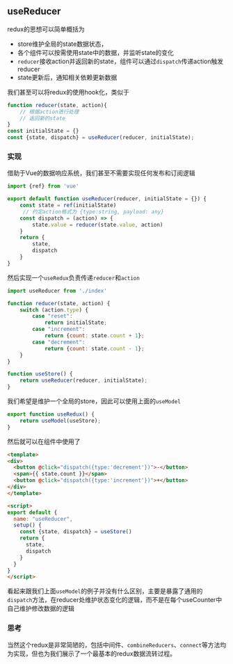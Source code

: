 
## useReducer

redux的思想可以简单概括为
* store维护全局的state数据状态，
* 各个组件可以按需使用state中的数据，并监听state的变化
* `reducer`接收action并返回新的state，组件可以通过`dispatch`传递action触发reducer
* state更新后，通知相关依赖更新数据

我们甚至可以将redux的使用hook化，类似于

```js
function reducer(state, action){
    // 根据action进行处理
    // 返回新的state
}
const initialState = {}
const {state, dispatch} = useReducer(reducer, initialState);
```

### 实现

借助于Vue的数据响应系统，我们甚至不需要实现任何发布和订阅逻辑

```js
import {ref} from 'vue'

export default function useReducer(reducer, initialState = {}) {
    const state = ref(initialState)
     // 约定action格式为 {type:string, payload: any}
    const dispatch = (action) => {
        state.value = reducer(state.value, action)
    }
    return {
        state,
        dispatch
    }
}
```
然后实现一个`useRedux`负责传递`reducer`和`action`
```js
import useReducer from './index'

function reducer(state, action) {
    switch (action.type) {
        case "reset":
            return initialState;
        case "increment":
            return {count: state.count + 1};
        case "decrement":
            return {count: state.count - 1};
    }
}

function useStore() {
    return useReducer(reducer, initialState);
}
```

我们希望是维护一个全局的store，因此可以使用上面的`useModel`

```js
export function useRedux() {
    return useModel(useStore);
}
```

然后就可以在组件中使用了
```html
<template>
<div>
  <button @click="dispatch({type:'decrement'})">-</button>
  <span>{{ state.count }}</span>
  <button @click="dispatch({type:'increment'})">+</button>
</div>
</template>

<script>
export default {
  name: "useReducer",
  setup() {
    const {state, dispatch} = useStore()
    return {
      state,
      dispatch
    }
  }
}
</script>
```

看起来跟我们上面`useModel`的例子并没有什么区别，主要是暴露了通用的`dispatch`方法，在reducer处维护状态变化的逻辑，而不是在每个useCounter中自己维护修改数据的逻辑

### 思考

当然这个redux是非常简陋的，包括中间件、`combineReducers`、`connect`等方法均为实现，但也为我们展示了一个最基本的redux数据流转过程。

